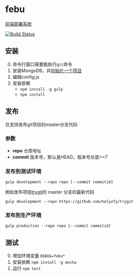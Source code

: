 # febu

[前端部署系统](https://github.com/holyzfy/febu/wiki)

[![Build Status](https://travis-ci.org/holyzfy/febu.svg?branch=master)](https://travis-ci.org/holyzfy/febu)

## 安装

0. 命令行窗口需要能执行`git`命令
0. 安装MongoDB，并[初始化一个项目](https://github.com/holyzfy/febu/wiki/init_project)
0. 编辑config.js
0. 安装依赖
	* `npm install -g gulp`
	* `npm install`

## 发布

仅支持发布git项目的master分支代码

### 参数
* **repo** 仓库地址
* **commit** 版本号，默认是HEAD，版本号长度>=7

### 发布到测试环境

	gulp development --repo repo [--commit commitid]

例如发布项目[trygit](https://github.com/holyzfy/trygit)的 master 分支的最新代码

	gulp development --repo https://github.com/holyzfy/trygit

### 发布到生产环境

	gulp production --repo repo [--commit commitid]

## 测试

0. 增加环境变量 `DEBUG=febu*`
0. 安装依赖 `npm install -g mocha`
0. 运行 `npm test`